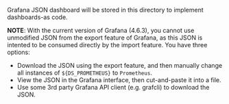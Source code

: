 Grafana JSON dashboard will be stored in this directory to implement
dashboards-as code.

**NOTE**: With the current version of Grafana (4.6.3), you cannot use unmodified
JSON from the export feature of Grafana, as this JSON is intented to be consumed
directly by the import feature. You have three options:
* Download the JSON using the export feature, and then manually change all
  instances of `${DS_PROMETHEUS}` to `Prometheus`.
* View the JSON in the Grafana interface, then cut-and-paste it into a file.
* Use some 3rd party Grafana API client (e.g. grafcli) to download the JSON.
